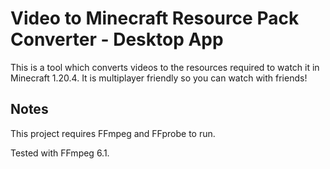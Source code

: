 
# Video to Minecraft Resource Pack Converter - Desktop App

This is a tool which converts videos to the resources required to watch it in Minecraft 1.20.4. It is multiplayer friendly so you can watch with friends!

## Notes
This project requires FFmpeg and FFprobe to run.

Tested with FFmpeg 6.1.
